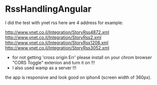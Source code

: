 # RssHandlingAngular

I did   the  test  with ynet rss 
here  are  4 address for  example:

http://www.ynet.co.il/Integration/StoryRss4872.xml
http://www.ynet.co.il/Integration/StoryRss2.xml
http://www.ynet.co.il/Integration/StoryRss1208.xml
http://www.ynet.co.il/Integration/StoryRss3052.xml

* for  not getting  'cross origin Err' please install on your  chrom browser  "CORS Toggle" extenion and turn it  on !!!
* I also  used wamp as  a  server !!!

the  app is  responsive  and look good  on  iphon4  (screen width of  360px).